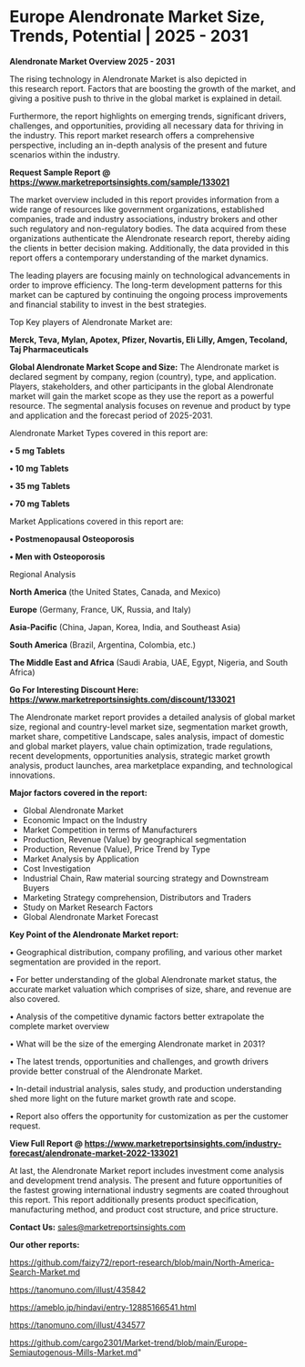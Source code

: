# Europe Alendronate Market Size, Trends, Potential | 2025 - 2031

<Strong> Alendronate Market Overview 2025 - 2031</strong>

The rising technology in Alendronate Market is also depicted in this research report. Factors that are boosting the growth of the market, and giving a positive push to thrive in the global market is explained in detail.

Furthermore, the report highlights on emerging trends, significant drivers, challenges, and opportunities, providing all necessary data for thriving in the industry. This report market research offers a comprehensive perspective, including an in-depth analysis of the present and future scenarios within the industry.

<strong>Request Sample Report @ <a href=https://www.marketreportsinsights.com/sample/133021>https://www.marketreportsinsights.com/sample/133021</a></strong>

The market overview included in this report provides information from a wide range of resources like government organizations, established companies, trade and industry associations, industry brokers and other such regulatory and non-regulatory bodies. The data acquired from these organizations authenticate the Alendronate research report, thereby aiding the clients in better decision making. Additionally, the data provided in this report offers a contemporary understanding of the market dynamics.

The leading players are focusing mainly on technological advancements in order to improve efficiency. The long-term development patterns for this market can be captured by continuing the ongoing process improvements and financial stability to invest in the best strategies.

Top Key players of Alendronate Market are:

<strong>Merck, Teva, Mylan, Apotex, Pfizer, Novartis, Eli Lilly, Amgen, Tecoland, Taj Pharmaceuticals</strong>

<strong><b>Global Alendronate Market Scope and Size:</b></strong>
The Alendronate market is declared segment by company, region (country), type, and application. Players, stakeholders, and other participants in the global Alendronate market will gain the market scope as they use the report as a powerful resource. The segmental analysis focuses on revenue and product by type and application and the forecast period of 2025-2031.

Alendronate Market Types covered in this report are:

<strong>• 5 mg Tablets

• 10 mg Tablets

• 35 mg Tablets

• 70 mg Tablets</strong>

Market Applications covered in this report are:

<strong>• Postmenopausal Osteoporosis

• Men with Osteoporosis</strong> 

Regional Analysis

<strong>North America</strong> (the United States, Canada, and Mexico)

<strong>Europe</strong> (Germany, France, UK, Russia, and Italy)

<strong>Asia-Pacific</strong> (China, Japan, Korea, India, and Southeast Asia)

<strong>South America</strong> (Brazil, Argentina, Colombia, etc.)

<strong>The Middle East and Africa</strong> (Saudi Arabia, UAE, Egypt, Nigeria, and South Africa)

<strong>Go For Interesting Discount Here: <a href=https://www.marketreportsinsights.com/discount/133021>https://www.marketreportsinsights.com/discount/133021</a></strong>

The Alendronate market report provides a detailed analysis of global market size, regional and country-level market size, segmentation market growth, market share, competitive Landscape, sales analysis, impact of domestic and global market players, value chain optimization, trade regulations, recent developments, opportunities analysis, strategic market growth analysis, product launches, area marketplace expanding, and technological innovations.

<strong><b>Major factors covered in the report:</b></strong>
<ul>
  <li>Global Alendronate Market </li>
  <li>Economic Impact on the Industry</li>
  <li>Market Competition in terms of Manufacturers</li>
  <li>Production, Revenue (Value) by geographical segmentation</li>
  <li>Production, Revenue (Value), Price Trend by Type</li>
  <li>Market Analysis by Application</li>
  <li>Cost Investigation</li>
  <li>Industrial Chain, Raw material sourcing strategy and Downstream Buyers</li>
  <li>Marketing Strategy comprehension, Distributors and Traders</li>
  <li>Study on Market Research Factors</li>
  <li>Global Alendronate Market Forecast</li>
</ul>

<strong><b>Key Point of the Alendronate Market report:</b></strong>

• Geographical distribution, company profiling, and various other market segmentation are provided in the report.

• For better understanding of the global Alendronate market status, the accurate market valuation which comprises of size, share, and revenue are also covered.

• Analysis of the competitive dynamic factors better extrapolate the complete market overview

• What will be the size of the emerging Alendronate market in 2031?

• The latest trends, opportunities and challenges, and growth drivers provide better construal of the Alendronate Market.

• In-detail industrial analysis, sales study, and production understanding shed more light on the future market growth rate and scope.

• Report also offers the opportunity for customization as per the customer request.

<strong><b>View Full Report @ <a href=https://www.marketreportsinsights.com/industry-forecast/alendronate-market-2022-133021>https://www.marketreportsinsights.com/industry-forecast/alendronate-market-2022-133021</a></b></strong>


At last, the Alendronate Market report includes investment come analysis and development trend analysis. The present and future opportunities of the fastest growing international industry segments are coated throughout this report. This report additionally presents product specification, manufacturing method, and product cost structure, and price structure.

<strong>Contact Us:</strong>
sales@marketreportsinsights.com

<strong>Our other reports:</strong>

<a href=https://github.com/faizy72/report-research/blob/main/North-America-Search-Market.md>https://github.com/faizy72/report-research/blob/main/North-America-Search-Market.md</a>

<a href=https://tanomuno.com/illust/435842>https://tanomuno.com/illust/435842</a>

<a href=https://ameblo.jp/hindavi/entry-12885166541.html>https://ameblo.jp/hindavi/entry-12885166541.html</a>

<a href=https://tanomuno.com/illust/434577>https://tanomuno.com/illust/434577</a>

<a href=https://github.com/cargo2301/Market-trend/blob/main/Europe-Semiautogenous-Mills-Market.md>https://github.com/cargo2301/Market-trend/blob/main/Europe-Semiautogenous-Mills-Market.md</a>"
